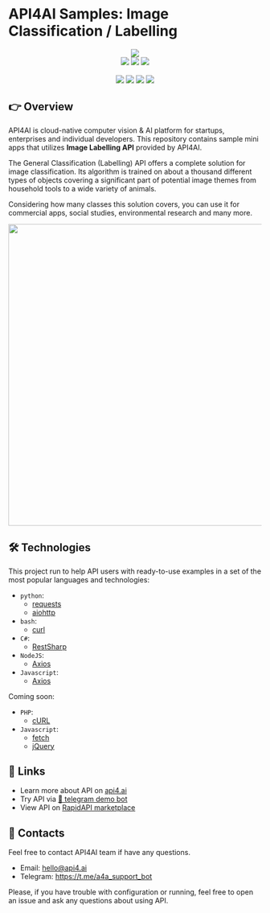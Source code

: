 # API4AI Samples: Image Classification / Labelling

<div align="center">
<a target="_blank" href="https://api4.ai?utm_source=general_cls_example_repo&utm_medium=readme&utm_campaign=examples"><img src="https://storage.googleapis.com/api4ai-static/logo/a4a-logo-horizontal-gradient-rectangular-bg-round-glow-small-550.png"/></a>
</div>


<div align="center">
<a target="_blank" href="https://rapidapi.com/api4ai-api4ai-default/api/general-classification1/details"><img src="https://img.shields.io/badge/View%20on%20RapidAPI-gray?logo=octopusdeploy&style=for-the-badge"/></a>
<a target="_blank" href="https://api4.ai/apis/image-labelling?utm_source=general_cls_example_repo&utm_medium=readme&utm_campaign=examples"><img src="https://img.shields.io/badge/api4.ai%20platform-fee33c?style=for-the-badge&logo=icloud&logoColor=black"/></a>
<a target="_blank" href="https://t.me/a4a_img_labelling_bot"><img src="https://img.shields.io/badge/-Telegram%20demo-ddd?logo=telegram&style=for-the-badge"/></a>
<br><br>
<a target="_blank" href="https://www.instagram.com/api4ai"><img src="https://img.shields.io/badge/instagram--blue?style=social&logo=instagram"/></a>
<a target="_blank" href="https://www.facebook.com/api4ai.solutions/"><img src="https://img.shields.io/badge/facebook--blue?style=social&logo=facebook"/></a>
<a target="_blank" href="https://twitter.com/Api4Ai"><img src="https://img.shields.io/badge/twitter--blue?style=social&logo=twitter"/></a>
<a target="_blank" href="https://www.linkedin.com/company/api4ai"><img src="https://img.shields.io/badge/linkedin--blue?style=social&logo=linkedin"/></a>
</div>


## 👉 Overview

API4AI is cloud-native computer vision & AI platform for startups, enterprises and individual developers. This repository contains sample mini apps that utilizes **Image Labelling API** provided by API4AI.

The General Classification (Labelling) API offers a complete solution for image classification. Its algorithm is trained on about a thousand different types of objects covering a significant part of potential image themes from household tools to a wide variety of animals.

Considering how many classes this solution covers, you can use it for commercial apps, social studies, environmental research and many more.

<div align="center">
<img width="600" src="https://storage.googleapis.com/api4ai-static/visuals/general_classification_1.png"/>
</div>


## 🛠 Technologies

This project run to help API users with ready-to-use examples in a set of the most popular languages and technologies:

* `python`:
  * [requests](./python/requests/README.md)
  * [aiohttp](./python/aiohttp/README.md)
* `bash`:
  * [curl](./bash/curl/README.md)
* `C#`:
  * [RestSharp](./csharp/restsharp/README.md)
* `NodeJS`:
  * [Axios](./nodejs/axios/README.md)
* `Javascript`:
  * [Axios](./js/axios/README.md)

Coming soon:

* `PHP`:
  * [cURL](./php/curl/README.md)
* `Javascript`:
  * [fetch](./js/fetch/README.md)
  * [jQuery](./js/jquery/README.md)


## 🔗 Links

* Learn more about API on [api4.ai](https://api4.ai/docs/image-labelling?utm_source=general_cls_example_repo&utm_medium=readme&utm_campaign=examples)
* Try API via [🤖 telegram demo bot](https://t.me/a4a_img_labelling_bot)
* View API on [RapidAPI marketplace](https://rapidapi.com/api4ai-api4ai-default/api/general-classification1/details)


## 📩 Contacts

Feel free to contact API4AI team if have any questions.

* Email: hello@api4.ai
* Telegram: https://t.me/a4a_support_bot

Please, if you have trouble with configuration or running, feel free to open an issue and ask any questions about using API.
